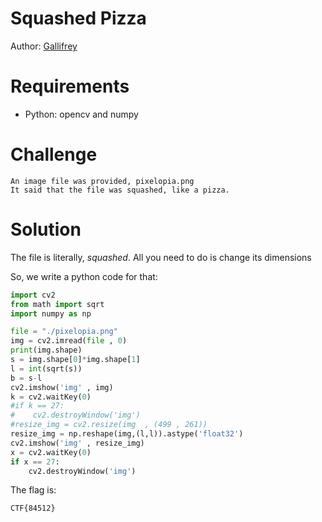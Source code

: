 # Squashed Pizza
Author: [Gallifrey](https://github.com/gall1frey)

# Requirements

- Python: opencv and numpy

# Challenge

```
An image file was provided, pixelopia.png
It said that the file was squashed, like a pizza.
```

# Solution

The file is literally, _squashed_. All you need to do is change its dimensions

So, we write a python code for that:

```python
import cv2
from math import sqrt
import numpy as np

file = "./pixelopia.png"
img = cv2.imread(file , 0)
print(img.shape)
s = img.shape[0]*img.shape[1]
l = int(sqrt(s))
b = s-l
cv2.imshow('img' , img)
k = cv2.waitKey(0)
#if k == 27:
#    cv2.destroyWindow('img')
#resize_img = cv2.resize(img  , (499 , 261))
resize_img = np.reshape(img,(l,l)).astype('float32')
cv2.imshow('img' , resize_img)
x = cv2.waitKey(0)
if x == 27:
    cv2.destroyWindow('img')
```

The flag is:
```
CTF{84512}
```
